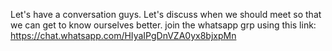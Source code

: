 Let's have a conversation guys. Let's discuss when we should meet so that we can get to know ourselves better. 
join the whatsapp grp using this link:
https://chat.whatsapp.com/HIyaIPgDnVZA0yx8bjxpMn

